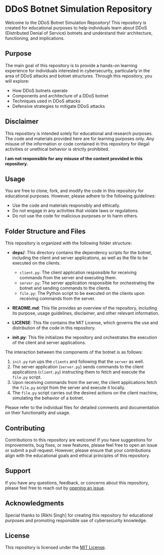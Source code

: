 # DDoS Botnet Simulation Repository

Welcome to the DDoS Botnet Simulation Repository! This repository is created for educational purposes to help individuals learn about DDoS (Distributed Denial of Service) botnets and understand their architecture, functioning, and implications.

## Purpose

The main goal of this repository is to provide a hands-on learning experience for individuals interested in cybersecurity, particularly in the area of DDoS attacks and botnet structures. Through this repository, you will explore:

- How DDoS botnets operate
- Components and architecture of a DDoS botnet
- Techniques used in DDoS attacks
- Defensive strategies to mitigate DDoS attacks

## Disclaimer

This repository is intended solely for educational and research purposes. The code and materials provided here are for learning purposes only. Any misuse of the information or code contained in this repository for illegal activities or unethical behavior is strictly prohibited.

**I am not responsible for any misuse of the content provided in this repository.**

## Usage

You are free to clone, fork, and modify the code in this repository for educational purposes. However, please adhere to the following guidelines:

- Use the code and materials responsibly and ethically.
- Do not engage in any activities that violate laws or regulations.
- Do not use the code for malicious purposes or to harm others.

 ## Folder Structure and Files

This repository is organized with the following folder structure:

- **deps/**: This directory contains the dependency scripts for the botnet, including the client and server applications, as well as the file to be executed on the clients.
  - `client.py`: The client application responsible for receiving commands from the server and executing them.
  - `server.py`: The server application responsible for orchestrating the botnet and sending commands to the clients.
  - `file.py`: The Python script to be executed on the clients upon receiving commands from the server.

- **README.md**: This file provides an overview of the repository, including its purpose, usage guidelines, disclaimer, and other relevant information.

- **LICENSE**: This file contains the MIT License, which governs the use and distribution of the code in this repository.

- **__init__.py**: This file initializes the repository and orchestrates the execution of the client and server applications.

The interaction between the components of the botnet is as follows:
1. `init.py` run ups the `clients` and following that the `server` as well.
2. The server application (`server.py`) sends commands to the client applications (`client.py`) instructing them to fetch and execute the `file.py` script.
3. Upon receiving commands from the server, the client applications fetch the `file.py` script from the server and execute it locally.
4. The `file.py` script carries out the desired actions on the client machine, simulating the behavior of a botnet.

Please refer to the individual files for detailed comments and documentation on their functionality and usage.

## Contributing

Contributions to this repository are welcome! If you have suggestions for improvements, bug fixes, or new features, please feel free to open an issue or submit a pull request. However, please ensure that your contributions align with the educational goals and ethical principles of this repository.

## Support

If you have any questions, feedback, or concerns about this repository, please feel free to reach out by [opening an issue](https://github.com/RikhiSingh/DDoS-Botnet-Simulation/issues).

## Acknowledgments

Special thanks to [Rikhi Singh] for creating this repository for educational purposes and promoting responsible use of cybersecurity knowledge.

## License

This repository is licensed under the [MIT License](LICENSE).
